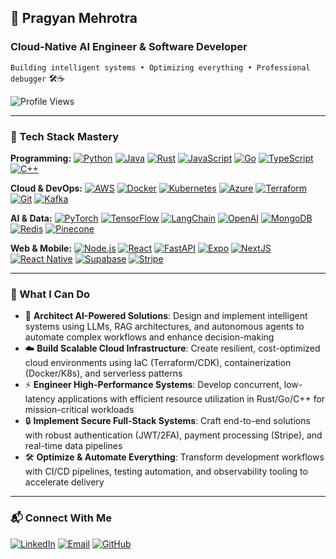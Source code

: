 ## 🚀 Pragyan Mehrotra 
### Cloud-Native AI Engineer & Software Developer  
`Building intelligent systems • Optimizing everything • Professional debugger` 🛠️☕  

![Profile Views](https://komarev.com/ghpvc/?username=pragyanmehrotra&color=blueviolet&style=flat-square)

---

### 🧰 Tech Stack Mastery

**Programming:**  [![Python](https://img.shields.io/badge/-Python-3776AB?logo=python&logoColor=white)](https://python.org)
[![Java](https://img.shields.io/badge/-Java-007396?logo=java&logoColor=white)](https://java.com)
[![Rust](https://img.shields.io/badge/-Rust-231F20?logo=rust&logoColor=white)](https://rust-lang.org)
[![JavaScript](https://img.shields.io/badge/-JavaScript-F7DF1E?logo=javascript&logoColor=black)](https://javascript.com)
[![Go](https://img.shields.io/badge/-Go-00ADD8?logo=go&logoColor=white)](https://go.dev)
[![TypeScript](https://img.shields.io/badge/-TypeScript-3178C6?logo=typescript&logoColor=white)](https://typescriptlang.org)
[![C++](https://img.shields.io/badge/-C%2B%2B-00599C?logo=cplusplus&logoColor=white)](https://isocpp.org)

**Cloud & DevOps:**  [![AWS](https://img.shields.io/badge/-AWS-232F3E?logo=amazonaws&logoColor=white)](https://aws.amazon.com)
[![Docker](https://img.shields.io/badge/-Docker-2496ED?logo=docker&logoColor=white)](https://docker.com)
[![Kubernetes](https://img.shields.io/badge/-Kubernetes-326CE5?logo=kubernetes&logoColor=white)](https://kubernetes.io)
[![Azure](https://img.shields.io/badge/-Azure-0089D6?logo=microsoftazure&logoColor=white)](https://azure.microsoft.com)
[![Terraform](https://img.shields.io/badge/-Terraform-7B42BC?logo=terraform&logoColor=white)](https://terraform.io)
[![Git](https://img.shields.io/badge/-Git-F05032?logo=git&logoColor=white)](https://git-scm.com)
[![Kafka](https://img.shields.io/badge/-Kafka-231F20?logo=apachekafka&logoColor=white)](https://kafka.apache.org)

**AI & Data:**  [![PyTorch](https://img.shields.io/badge/-PyTorch-EE4C2C?logo=pytorch&logoColor=white)](https://pytorch.org)
[![TensorFlow](https://img.shields.io/badge/-TensorFlow-FF6F00?logo=tensorflow&logoColor=white)](https://tensorflow.org)
[![LangChain](https://img.shields.io/badge/-LangChain-00A67E?logo=data:image/svg+xml;base64,PHN2ZyB4bWxucz0iaHR0cDovL3d3dy53My5vcmcvMjAwMC9zdmciIHZpZXdCb3g9IjAgMCAyNTYgMzE2Ij48cGF0aCBmaWxsPSIjRkZGRkZGIiBkPSJNMTI4IDI0OGMtNjYgMC0xMjAtNTQtMTIwLTEyMFM2MiA4IDEyOCA4czEyMCA1NCAxMjAgMTIwLTU0IDEyMC0xMjAgMTIwWm0wLTIxNmMtNTMgMC05NiA0My05NiA5NnM0MyA5NiA5NiA5NiA5Ni00MyA5Ni05Ni00My05Ni05Ni05NloiLz48cGF0aCBmaWxsPSIjRkZGRkZGIiBkPSJNMTkyIDExMmgzMnY5NmgtMzJ6TTMyIDExMmgzMnY5NkgzMnoiLz48L3N2Zz4=&logoColor=white)](https://langchain.com)
[![OpenAI](https://img.shields.io/badge/-OpenAI-412991?logo=openai&logoColor=white)](https://openai.com)
[![MongoDB](https://img.shields.io/badge/-MongoDB-47A248?logo=mongodb&logoColor=white)](https://mongodb.com)
[![Redis](https://img.shields.io/badge/-Redis-DC382D?logo=redis&logoColor=white)](https://redis.io)
[![Pinecone](https://img.shields.io/badge/-Pinecone-430098?logo=pinecone&logoColor=white)](https://pinecone.io)

**Web & Mobile:**  [![Node.js](https://img.shields.io/badge/-Node.js-339933?logo=nodedotjs&logoColor=white)](https://nodejs.org)
[![React](https://img.shields.io/badge/-React-61DAFB?logo=react&logoColor=black)](https://react.dev)
[![FastAPI](https://img.shields.io/badge/-FastAPI-009688?logo=fastapi&logoColor=white)](https://fastapi.tiangolo.com)
[![Expo](https://img.shields.io/badge/-Expo-000020?logo=expo&logoColor=white)](https://expo.dev)
[![NextJS](https://img.shields.io/badge/-Next.js-000000?logo=nextdotjs&logoColor=white)](https://nextjs.org)
[![React Native](https://img.shields.io/badge/-React_Native-61DAFB?logo=react&logoColor=black)](https://reactnative.dev)
[![Supabase](https://img.shields.io/badge/-Supabase-3FCF8E?logo=supabase&logoColor=white)](https://supabase.io)
[![Stripe](https://img.shields.io/badge/-Stripe-008CDD?logo=stripe&logoColor=white)](https://stripe.com)

---

### 🎯 What I Can Do
- 🤖 **Architect AI-Powered Solutions**: Design and implement intelligent systems using LLMs, RAG architectures, and autonomous agents to automate complex workflows and enhance decision-making
- ☁️ **Build Scalable Cloud Infrastructure**: Create resilient, cost-optimized cloud environments using IaC (Terraform/CDK), containerization (Docker/K8s), and serverless patterns
- ⚡ **Engineer High-Performance Systems**: Develop concurrent, low-latency applications with efficient resource utilization in Rust/Go/C++ for mission-critical workloads
- 🔒 **Implement Secure Full-Stack Systems**: Craft end-to-end solutions with robust authentication (JWT/2FA), payment processing (Stripe), and real-time data pipelines
- 🛠️ **Optimize & Automate Everything**: Transform development workflows with CI/CD pipelines, testing automation, and observability tooling to accelerate delivery

---

### 📬 Connect With Me
[![LinkedIn](https://img.shields.io/badge/-LinkedIn-0077B5?style=flat&logo=linkedin&logoColor=white)](https://linkedin.com/in/pragyan-m)
[![Email](https://img.shields.io/badge/-Email-D14836?style=flat&logo=gmail&logoColor=white)](mailto:pmehrotra5@wisc.edu)
[![GitHub](https://img.shields.io/badge/-GitHub-181717?style=flat&logo=github&logoColor=white)](https://github.com/pragyanmehrotra)
